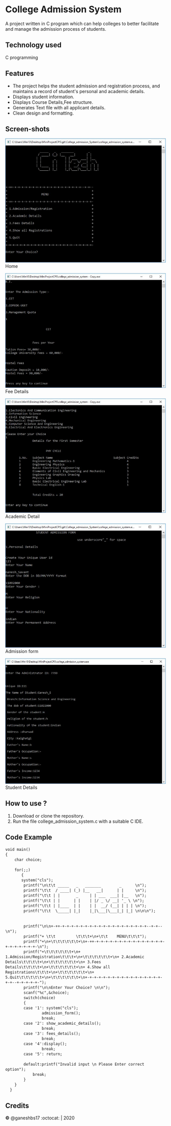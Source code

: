 ﻿# College Admission System

A project written in C program which can help colleges to better facilitate and manage the admission process of students.

## Technology used
 C programming 
 
## Features
- The project helps the student admission and registration process, and maintains a record of student's personal and academic details.
- Displays student information.
- Displays Course Details,Fee structure.
- Generates Text file with all applicant details. 
- Clean design and formatting.

## Screen-shots

  ![Home](/ScreenShots/home.jpg)  
  Home
  
 
  ![Fee Details](/ScreenShots/fee.jpg)
  Fee Details
  

  ![Academic Details](/ScreenShots/acadet.jpg)
   Academic Detail
  

  ![Admission form](/ScreenShots/form.jpg)
   Admission form
  

  ![Student Details](/ScreenShots/sudet.jpg)
  Student Details

## How to use ?
1. Download or clone the repository.
2. Run the file college_admission_system.c with a suitable C IDE.


## Code Example
```
void main()
{
    char choice;
    
   	for(;;) 
	   {
	   system("cls");
		printf("\n\t\t _____   _   _______        _      \n");
		printf("\t\t  / ____| (_) |__   __|      | |     \n");
		printf("\t\t | |       _     | | ___  ___| |__   \n");
		printf("\t\t | |      | |    | |/ _ \/ __| '_ \ \n");
		printf("\t\t | |____  | |    | |  __/ (__| | | | \n");
		printf("\t\t  \_____| |_|    |_|\___|\___|_| |_| \n\n\n");
		
		
        printf("\n\n+-++-+-+-+-+-+-+-+-+-+-+-+-+-+-+-+-+-+-+-+--+-+--\n");
        printf("+ \t\t         \t\t\t+\n+\t\t    MENU\t\t\t");
        printf("+\n+\t\t\t\t\t\t+\n+-++-+-+-+-+-+-+-+-+-+-+-+-+-+-+-+-+-+-+-+-+-+-+-\n");
        printf("+\t\t\t\t\t\t+\n+ 1.Admission/Registration\t\t\t+\n+\t\t\t\t\t\t+\n+ 2.Academic Details\t\t\t\t+\n+\t\t\t\t\t\t+\n+ 3.Fees Details\t\t\t\t+\n+\t\t\t\t\t\t+\n+ 4.Show all Registrations\t\t\t+\n+\t\t\t\t\t\t+\n+ 5.Quit\t\t\t\t\t+\n+\t\t\t\t\t\t+\n+-+-+-+-+-+-+-+-+-+-+-+-+-+-+-+-+-+-+--+-+-+-+-+-");
        printf("\n\nEnter Your Choice? \n\n");
        scanf("%c",&choice);
        switch(choice) 
		{
        case '1': system("cls");
                admission_form();
                break;
        case '2': show_academic_details();
                break;
        case '3': fees_details();
                break;
        case '4':display(); 
                break;
        case '5': return;
            
        default:printf("Invalid input \n Please Enter correct option");
			break;
        }
    }
  }

```

## Credits
**©** @ganeshbs17 :octocat: | 2020







